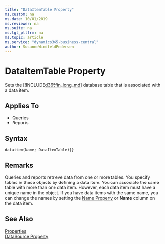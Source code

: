 ```yaml
---
title: "DataItemTable Property"
ms.custom: na
ms.date: 10/01/2019
ms.reviewer: na
ms.suite: na
ms.tgt_pltfrm: na
ms.topic: article
ms.service: "dynamics365-business-central"
author: SusanneWindfeldPedersen
---
```


# DataItemTable Property
Sets the [!INCLUDE[d365fin_long_md](../includes/d365fin_long_md.md)] database table that is associated with a data item.  
  
## Applies To  
  
- Queries  
- Reports  

## Syntax
```
dataitem(Name; DataItemTable){}
```

## Remarks  
Queries and reports retrieve data from one or more tables. You specify tables in these objects by defining a data item. You can associate the same table with more than one data item. However, each data item must have a unique name in the object. If you have data items with the same name, you can change the names by setting the [Name Property](devenv-name-property.md) or **Name** column on the data item.  

## See Also  
[Properties](devenv-properties.md)  
[DataSource Property](devenv-datasource-property.md)  